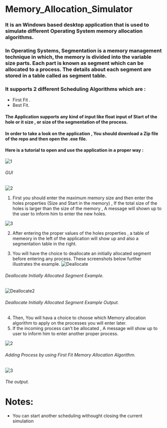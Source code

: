 # Memory_Allocation_Simulator
### It is an Windows based desktop application that is used to simulate different Operating System memory allocation algorithms.
### In Operating Systems, Segmentation is a memory management technique in which, the memory is divided into the variable size parts. Each part is known as segment which can be allocated to a process. The details about each segment are stored in a table called as segment table.

### It supports 2 different Scheduling Algorithms which are :
* First Fit .
* Best Fit.

#### The Application supports any kind of input like float input of Start of the hole or it size , or size of the segmentation of the process.

#### In order to take a look on the application , You should download a Zip file of the repo and then open the .exe file.


#### Here is a tutorial to open and use the application in a proper way : 

![1](https://user-images.githubusercontent.com/66043730/85202665-4e1f3600-b308-11ea-8950-81f2fc8bef27.png)
###### GUI 

![2](https://user-images.githubusercontent.com/66043730/85202673-58413480-b308-11ea-86bd-a23a12d732c2.png)

1. First you should enter the maximum memory size and then enter the holes properties (Size and Start in the memory) , If the total size of the holes is larger than the size of the memory , A message will shown up to the user to inform him to enter the new holes.

![3](https://user-images.githubusercontent.com/66043730/85202682-67c07d80-b308-11ea-8ced-3ff1d1f4b3ca.png)

2. After entering the proper values of the holes properties , a table of memeory in the left of the application will show up and also a segmentation table in the right.

3. You will have the choice to deallocate an initially allocated segment before entering any process. These screenshots below further illustrates the example.
![Deallocate](https://user-images.githubusercontent.com/66043730/85202686-7149e580-b308-11ea-8044-9f7ca8c345f8.png)
###### Deallocate Initially Allocated Segment Example.
![Deallocate2](https://user-images.githubusercontent.com/66043730/85202691-79a22080-b308-11ea-9c69-1a6418cded6e.png)
###### Deallocate Initially Allocated Segment Example Output.

4. Then, You will hava a choice to choose which Memory allocation algorithm to apply on the processes you will enter later.
5. If the incoming process can't be allocated , A message will show up to user to inform him to enter another proper process.

![2](https://user-images.githubusercontent.com/66043730/85202673-58413480-b308-11ea-86bd-a23a12d732c2.png)
###### Adding Process by using First Fit Memory Allocation Algorithm.
![3](https://user-images.githubusercontent.com/66043730/85202682-67c07d80-b308-11ea-8ced-3ff1d1f4b3ca.png)
###### The output.




# Notes:
* You can start another scheduling withought closing the current simulation
